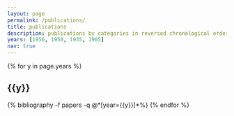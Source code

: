 ```yaml
---
layout: page
permalink: /publications/
title: publications
description: publications by categories in reversed chronological order. generated by jekyll-scholar.
years: [1956, 1950, 1935, 1905]
nav: true
---
```


<div class="publications">

{% for y in page.years %}
  <h2 class="year">{{y}}</h2>
  {% bibliography -f papers -q @*[year={{y}}]*%}
{% endfor %}

</div>
